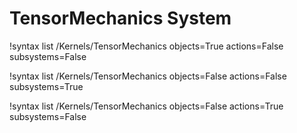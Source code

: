 <!-- MOOSE Documentation Stub: Remove this when content is added. -->

# TensorMechanics System

!syntax list /Kernels/TensorMechanics objects=True actions=False subsystems=False

!syntax list /Kernels/TensorMechanics objects=False actions=False subsystems=True

!syntax list /Kernels/TensorMechanics objects=False actions=True subsystems=False

